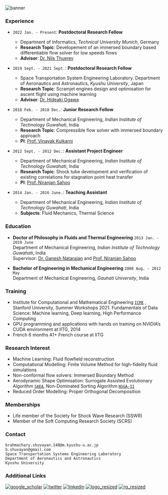 ![banner](https://user-images.githubusercontent.com/34644464/72253356-60919700-3627-11ea-9537-e5819c77f373.jpg)

### Experience

- `2022 Jan. - Present`: **Postdoctoral Research Fellow**
   - Department of Informatics, _Technical University Munich_, Germany
   - **Research Topic**: Developement of an immersed boundary based differentiable flow solver for low speeds flows
   - **Advisor**: [Dr. Nils Thuerey](https://ge.in.tum.de/)

- `2019 Sept. - 2021 Sept.`: **Postdoctoral Research Fellow**
   - Space Transportation System Engineering Laboratory. Department of Aeronautics and Astronautics, _Kyushu University_, Japan
   - **Research Topic**: Scramjet engines design and optimisation for ascent flight using machine learning
   - **Advisor**: [Dr. Hideaki Ogawa](http://aero.kyushu-u.ac.jp/stsel/about.html)
   
- `2018 Feb. - 2018 Dec.`: **Junior Research Fellow**
   - Department of Mechanical Engineering, _Indian Institute of Technology Guwahati_, India
   - **Research Topic**: Compressible flow solver with immersed boundary approach
   - **PI**: [Prof. Vinayak Kulkarni](https://sites.google.com/site/kulksaero/)

- `2012 Sept. - 2012 Dec.`: **Assistant Project Engineer**
   - Department of Mechanical Engineering, _Indian Institute of Technology Guwahati_, India
   - **Research Topic**: Shock tube development and verification of existing correlations for stagnation point heat transfer
   - **PI**: [Prof. Niranjan Sahoo](https://iitg.irins.org/profile/128417)

- `2014 Jan. - 2016 June.`: **Teaching Assistant**
   - Department of Mechanical Engineering, _Indian Institute of Technology Guwahati_, India
   - **Subjects**: Fluid Mechanics, Thermal Science

### Education

- **Doctor of Philosophy in Fluids and Thermal Engineering** `2013 Jan. - 2019 June` <br/>
  Department of Mechanical Engineering, _Indian Institute of Technology Guwahati_, India <br/>
  Supervisor: [Dr. Ganesh Natarajan](https://sites.google.com/site/ganucfd/about-me) and [Prof. Niranjan Sahoo](https://iitg.irins.org/profile/128417)
  
- **Bachelor of Engineering in Mechanical Engineering** `2008 Aug. - 2012 May` <br/>
  Department of Mechanical Engineering, _Gauhati University_, India <br/>
  
### Training

- Institute for Computational and Mathematical Engineering [`ICME`](https://icme.stanford.edu/icme-summer-workshops-2021-class-descriptions) , Stanford University, Summer Workshops 2021. Fundamentals of Data Science: Machine learning, Deep learning, High Performance Computing 
- GPU programming and applications with hands on training on NVIDIA’s CUDA environment at IITG, 2014
- French 6 months A1+ French course at IITG


### Research Interest

- Machine Learning: Fluid flowfield reconstruction
- Computational Modelling: Finite Volume Method for high-fidelity fluid simulations
- Non-conformal flow solvers: Immersed Boundary Method
- Aerodynamic Shape Optimisation: Surrogate Assisted Evolutionary Algorithm [`SAEA`](http://www.mdolab.net/research_resources.html), Non-Dominated Sorting Algorithm  [`NSGA-II`](https://www.iitk.ac.in/kangal/codes.shtml)
- Reduced Order Modelling: Proper Orthogonal Decomposition


### Memberships

- Life member of the Society for Shock Wave Research (SSWR)
- Member of the Soft Computing Research Society (SCRS)

### Contact
`brahmachary.shuvayan.140@m.kyushu-u.ac.jp`<br/>
`b.shuvayan@gmail.com`<br/>
`Space Transportation Systems Engineering Laboratory`<br/>
`Department of Aeronautics and Astronautics`<br/>
`Kyushu University`<br/>


### Additional Links

[![google_scholar](https://user-images.githubusercontent.com/34644464/108090987-945aae00-70be-11eb-961c-bcb87e9be50d.png)](https://scholar.google.co.in/citations?user=bPpIoyUAAAAJ&hl=en)
[![twitter](https://user-images.githubusercontent.com/34644464/108089295-c8cd6a80-70bc-11eb-8805-7996c9b44c93.png)](https://twitter.com/b_shuvayan)
[![linkedin](https://user-images.githubusercontent.com/34644464/108090165-ab4cd080-70bd-11eb-881d-c0db7215445e.png)](https://www.linkedin.com/in/shuvayan-brahmachary/)
[![logo_resized](https://user-images.githubusercontent.com/34644464/112086346-6130a080-8bcf-11eb-90ad-7c1ad5a3c6ed.png)](https://orcid.org/0000-0003-4383-0875)
[![rg_resized](https://user-images.githubusercontent.com/34644464/112087898-2da34580-8bd2-11eb-9e31-ee5ccfabc35c.png)](https://www.researchgate.net/profile/Shuvayan-Brahmachary)

<!-- Global site tag (gtag.js) - Google Analytics -->
<script async src="https://www.googletagmanager.com/gtag/js?id=G-6Y0SF8Q03P"></script>
<script>
  window.dataLayer = window.dataLayer || [];
  function gtag(){dataLayer.push(arguments);}
  gtag('js', new Date());

  gtag('config', 'G-6Y0SF8Q03P');
</script>
